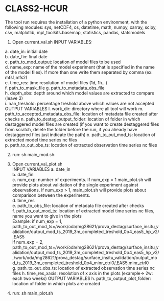 # CLASS2-HCUR
The tool run requires the installation of a python environment, with the following modules: sys, netCDF4, os, datetime, math, numpy, xarray, scipy, csv, matplotlib, mpl_toolkits.basemap, statistics, pandas, statsmodels


1. Open current_val.sh
INPUT VARIABLES:

  a. date_in: initial date  
  b. date_fin: final date  
  c. path_to_mod_output: location of model files to be used  
  d. name_exp: name of the model experiment (that is specified in the name of the model files). If more than one write them separated by comma (ex: mfs1,mfs2)  
  e. time_res: time resolution of model files (1d, 1h...)  
  f. path_to_mask_file
  g. path_to_metadata_obs_file  
  h. depth_obs: depth around which model values are extracted to compare (leave 3)  
  i. nan_treshold: percentage treshold above which values are not accepted
 OUTPUT VARIABLES
  l. work_dir: directory where all tool will work
  m. path_to_accepted_metadata_obs_file: location of metadata file created after checks
  n. path_to_destag_output_folder: location of folder in which destaggered model files are created (if you want to create destaggered files from scratch, delete the folder before the run, if you already have destaggered files just indicate the path) 
  o. path_to_out_mod_ts: location of extracted model time series nc files  
  p. path_to_out_obs_ts: location of extracted observation time series nc files  
     
  
2. run: sh main_mod.sh  
3. Open current_val_plot.sh  
INPUT VARIABLES
  a. date_in  
  b. date_fin  
  c. num_exp: number of experiments. If num_exp = 1 main_plot.sh will provide plots about validation of the single experiment against observations. If num_exp > 1, main_plot.sh will provide plots about comparison between the experiments.  
  d. time_res  
  e. path_to_obs_file: location of metadata file created after checks  
  f. path_to_out_mod_ts: location of extracted model time series nc files, name you want to give in the plots  
  Example: if num_exp = 1, path_to_out_mod_ts=/work/oda/mg28621/prova_destag/surface_insitu_validation/output_mod_ts_2019_3m_completed_treshold_0p4_eas5_hp_v2/,EAS5  
           if num_exp = 2, path_to_out_mod_ts=/work/oda/mg28621/prova_destag/surface_insitu_validation/output_mod_ts_2019_3m_completed_treshold_0p4_eas5_hp_v2/,/work/oda/mg28621/prova_destag/surface_insitu_validation/output_mod_ts_2019_3m_completed_treshold_0p4_minr_ctrl0/,EAS5,minr_ctrl0  
  g. path_to_out_obs_ts: location of extracted observation time series nc files
  h. time_res_xaxis: resolution of x axis in the plots (example-> 2w: each two weeks)
OUTPUT VARIABLES
  h. path_to_output_plot_folder: location of folder in which plots are created  

4. run: sh main_plot.sh  
